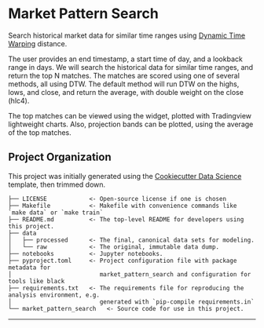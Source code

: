 # Market Pattern Search

Search historical market data for similar time ranges using [Dynamic Time Warping](https://en.wikipedia.org/wiki/) distance.

The user provides an end timestamp, a start time of day, and a lookback range in days. We will search the historical data
for similar time ranges, and return the top N matches. The matches are scored using one of several methods, all using
DTW. The default method will run DTW on the highs, lows, and close, and return the average, with double weight on the
close (hlc4). 

The top matches can be viewed using the widget, plotted with Tradingview lightweight charts. Also, projection bands
can be plotted, using the average of the top matches.

## Project Organization
This project was initially generated using the [Cookiecutter Data Science](https://cookiecutter-data-science.drivendata.org) 
template, then trimmed down.

```
├── LICENSE            <- Open-source license if one is chosen
├── Makefile           <- Makefile with convenience commands like `make data` or `make train`
├── README.md          <- The top-level README for developers using this project.
├── data
│   ├── processed      <- The final, canonical data sets for modeling.
│   └── raw            <- The original, immutable data dump.
├── notebooks          <- Jupyter notebooks.
├── pyproject.toml     <- Project configuration file with package metadata for 
│                         market_pattern_search and configuration for tools like black
├── requirements.txt   <- The requirements file for reproducing the analysis environment, e.g.
│                         generated with `pip-compile requirements.in`
└── market_pattern_search   <- Source code for use in this project.
```

--------

